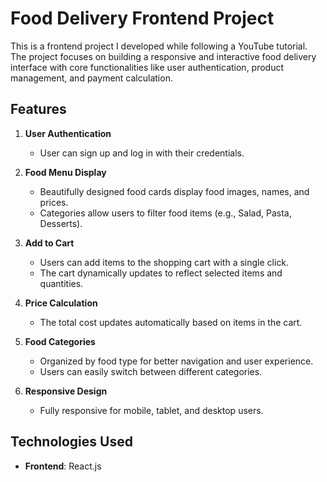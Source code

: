 # Food Delivery Frontend Project

This is a frontend project I developed while following a YouTube tutorial. The project focuses on building a responsive and interactive food delivery interface with core functionalities like user authentication, product management, and payment calculation.

## Features

1. **User Authentication**
   - User can sign up and log in with their credentials.

2. **Food Menu Display**
   - Beautifully designed food cards display food images, names, and prices.
   - Categories allow users to filter food items (e.g., Salad, Pasta, Desserts).

3. **Add to Cart**
   - Users can add items to the shopping cart with a single click.
   - The cart dynamically updates to reflect selected items and quantities.

4. **Price Calculation**
   - The total cost updates automatically based on items in the cart.

5. **Food Categories**
   - Organized by food type for better navigation and user experience.
   - Users can easily switch between different categories.

6. **Responsive Design**
   - Fully responsive for mobile, tablet, and desktop users.

## Technologies Used
- **Frontend**: React.js

